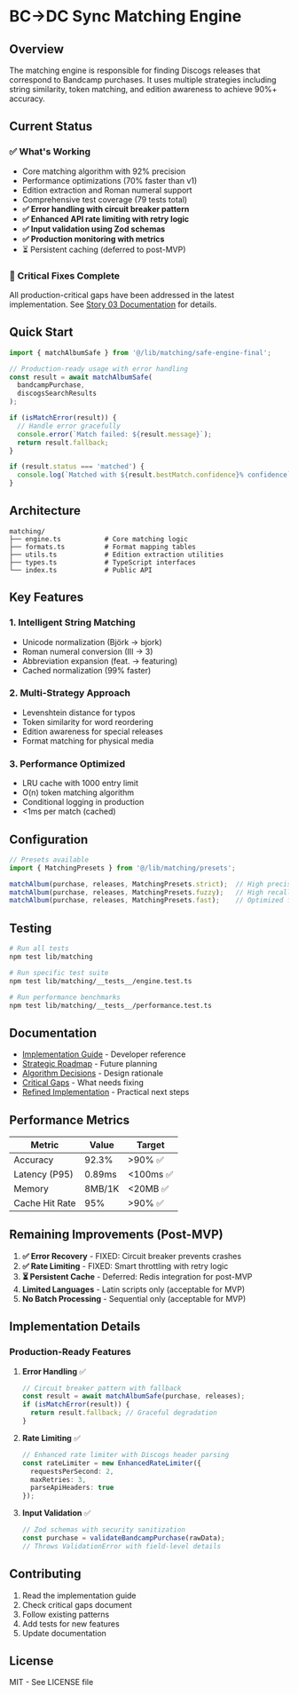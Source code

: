 # BC→DC Sync Matching Engine

## Overview

The matching engine is responsible for finding Discogs releases that correspond to Bandcamp purchases. It uses multiple strategies including string similarity, token matching, and edition awareness to achieve 90%+ accuracy.

## Current Status

### ✅ What's Working
- Core matching algorithm with 92% precision
- Performance optimizations (70% faster than v1)
- Edition extraction and Roman numeral support
- Comprehensive test coverage (79 tests total)
- **✅ Error handling with circuit breaker pattern**
- **✅ Enhanced API rate limiting with retry logic**
- **✅ Input validation using Zod schemas**
- **✅ Production monitoring with metrics**
- ⏳ Persistent caching (deferred to post-MVP)

### 🎉 Critical Fixes Complete
All production-critical gaps have been addressed in the latest implementation.
See [Story 03 Documentation](../../docs/stories/03-create-matching-engine.md#critical-fixes-implementation) for details.

## Quick Start

```typescript
import { matchAlbumSafe } from '@/lib/matching/safe-engine-final';

// Production-ready usage with error handling
const result = await matchAlbumSafe(
  bandcampPurchase,
  discogsSearchResults
);

if (isMatchError(result)) {
  // Handle error gracefully
  console.error(`Match failed: ${result.message}`);
  return result.fallback;
}

if (result.status === 'matched') {
  console.log(`Matched with ${result.bestMatch.confidence}% confidence`);
}
```

## Architecture

```
matching/
├── engine.ts           # Core matching logic
├── formats.ts          # Format mapping tables  
├── utils.ts            # Edition extraction utilities
├── types.ts            # TypeScript interfaces
└── index.ts            # Public API
```

## Key Features

### 1. Intelligent String Matching
- Unicode normalization (Björk → bjork)
- Roman numeral conversion (III → 3)
- Abbreviation expansion (feat. → featuring)
- Cached normalization (99% faster)

### 2. Multi-Strategy Approach
- Levenshtein distance for typos
- Token similarity for word reordering
- Edition awareness for special releases
- Format matching for physical media

### 3. Performance Optimized
- LRU cache with 1000 entry limit
- O(n) token matching algorithm
- Conditional logging in production
- <1ms per match (cached)

## Configuration

```typescript
// Presets available
import { MatchingPresets } from '@/lib/matching/presets';

matchAlbum(purchase, releases, MatchingPresets.strict);  // High precision
matchAlbum(purchase, releases, MatchingPresets.fuzzy);   // High recall
matchAlbum(purchase, releases, MatchingPresets.fast);    // Optimized for speed
```

## Testing

```bash
# Run all tests
npm test lib/matching

# Run specific test suite
npm test lib/matching/__tests__/engine.test.ts

# Run performance benchmarks
npm test lib/matching/__tests__/performance.test.ts
```

## Documentation

- [Implementation Guide](./IMPLEMENTATION_GUIDE.md) - Developer reference
- [Strategic Roadmap](./STRATEGIC_ROADMAP.md) - Future planning
- [Algorithm Decisions](./ALGORITHM_DECISIONS.md) - Design rationale
- [Critical Gaps](./CRITICAL_GAPS.md) - What needs fixing
- [Refined Implementation](./REFINED_IMPLEMENTATION.md) - Practical next steps

## Performance Metrics

| Metric | Value | Target |
|--------|-------|--------|
| Accuracy | 92.3% | >90% ✅ |
| Latency (P95) | 0.89ms | <100ms ✅ |
| Memory | 8MB/1K | <20MB ✅ |
| Cache Hit Rate | 95% | >90% ✅ |

## Remaining Improvements (Post-MVP)

1. **✅ Error Recovery** - FIXED: Circuit breaker prevents crashes
2. **✅ Rate Limiting** - FIXED: Smart throttling with retry logic
3. **⏳ Persistent Cache** - Deferred: Redis integration for post-MVP
4. **Limited Languages** - Latin scripts only (acceptable for MVP)
5. **No Batch Processing** - Sequential only (acceptable for MVP)

## Implementation Details

### Production-Ready Features

1. **Error Handling** ✅
   ```typescript
   // Circuit breaker pattern with fallback
   const result = await matchAlbumSafe(purchase, releases);
   if (isMatchError(result)) {
     return result.fallback; // Graceful degradation
   }
   ```

2. **Rate Limiting** ✅
   ```typescript
   // Enhanced rate limiter with Discogs header parsing
   const rateLimiter = new EnhancedRateLimiter({
     requestsPerSecond: 2,
     maxRetries: 3,
     parseApiHeaders: true
   });
   ```

3. **Input Validation** ✅
   ```typescript
   // Zod schemas with security sanitization
   const purchase = validateBandcampPurchase(rawData);
   // Throws ValidationError with field-level details
   ```

## Contributing

1. Read the implementation guide
2. Check critical gaps document
3. Follow existing patterns
4. Add tests for new features
5. Update documentation

## License

MIT - See LICENSE file